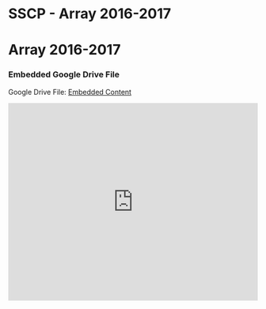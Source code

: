 # SSCP - Array 2016-2017

# Array 2016-2017

[](https://drive.google.com/folderview?id=1X6WwaOc6vdoBBR7tLPg9vFW5Deg4W21X)

### Embedded Google Drive File

Google Drive File: [Embedded Content](https://drive.google.com/embeddedfolderview?id=1X6WwaOc6vdoBBR7tLPg9vFW5Deg4W21X#list)

<iframe width="100%" height="400" src="https://drive.google.com/embeddedfolderview?id=1X6WwaOc6vdoBBR7tLPg9vFW5Deg4W21X#list" frameborder="0"></iframe>

